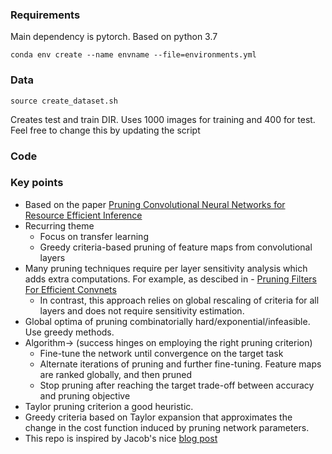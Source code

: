 ### Requirements
Main dependency is pytorch. Based on python 3.7

```conda env create --name envname --file=environments.yml```

### Data

```source create_dataset.sh```

Creates test and train DIR. Uses 1000 images for training and 400 for test. Feel free to change this by updating the script

### Code

### Key points

*  Based on the paper [Pruning Convolutional Neural Networks for Resource Efficient Inference
](https://arxiv.org/abs/1611.06440)
* Recurring theme
  * Focus on transfer learning
  * Greedy criteria-based pruning of feature maps from convolutional layers
* Many pruning techniques require per layer sensitivity analysis which adds extra computations. For example, as descibed in - [ Pruning Filters For Efficient Convnets](https://github.com/rohinarora/Neural-Networks-Pruning/tree/master/1.%20Pruning%20Filters%20For%20Efficient%20Convnets)
  * In contrast, this approach relies on global rescaling of criteria for all layers and does not require sensitivity estimation.
* Global optima of pruning combinatorially hard/exponential/infeasible. Use greedy methods.
* Algorithm-> (success hinges on employing the right pruning criterion)
  * Fine-tune the network until convergence on the target task
  * Alternate iterations of pruning and further fine-tuning. Feature maps are ranked globally, and then pruned
  * Stop pruning after reaching the target trade-off between accuracy and pruning objective
* Taylor pruning criterion a good heuristic.
* Greedy criteria based on Taylor expansion that approximates the change in the cost function induced by pruning network parameters.
* This repo is inspired by Jacob's nice [blog post](https://jacobgil.github.io/deeplearning/pruning-deep-learning)
